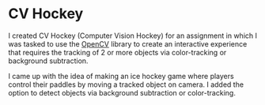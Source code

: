 # CV Hockey
I created CV Hockey (Computer Vision Hockey) for an assignment in which I was tasked to use the [OpenCV](https://openframeworks.cc/documentation/ofxOpenCv/) library to create an interactive experience that requires the tracking of 2 or more objects via color-tracking or background subtraction.

I came up with the idea of making an ice hockey game where players control their paddles by moving a tracked object on camera. I added the option to detect objects via background subtraction or color-tracking.
